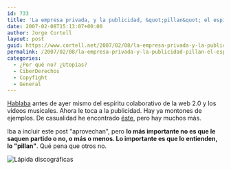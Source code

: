 ```yaml
---
id: 733
title: 'La empresa privada, y la publicidad, &quot;pillan&quot; el espí­ritu colaborativo'
date: 2007-02-08T15:13:07+00:00
author: Jorge Cortell
layout: post
guid: https://www.cortell.net/2007/02/08/la-empresa-privada-y-la-publicidad-pillan-el-espiritu-colaborativo/
permalink: /2007/02/08/la-empresa-privada-y-la-publicidad-pillan-el-espiritu-colaborativo/
categories:
  - ¿Por qué no? ¿Utopías?
  - CiberDerechos
  - Copyfight
  - General
---
```

<a target="_blank" title="post" href="https://www.cortell.net/2007/02/06/videos-musicales-derivados-colaborativos/">Hablaba</a> antes de ayer mismo del espí­ritu colaborativo de la web 2.0 y los ví­deos musicales. Ahora le toca a la publicidad. Hay ya montones de ejemplos. De casualidad he encontrado <a target="_blank" title="no temas a la nieve.com" href="https://www.notemasalanieve.com/">éste</a>, pero hay muchos más.

Iba a incluir este post "aprovechan", pero **lo más importante no es que le saquen partido o no, o más o menos. Lo importante es que lo entienden, lo "pillan"**. Qué pena que otros no.

![Lápida discográficas](https://farm1.static.flickr.com/56/127001414_c2bac93cbe.jpg?v=0 "Lápida discográficas")